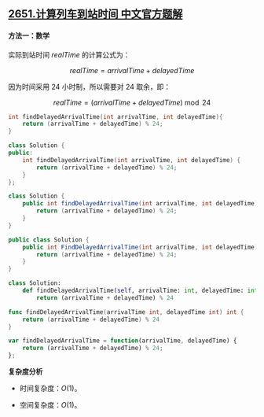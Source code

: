 ## [2651.计算列车到站时间 中文官方题解](https://leetcode.cn/problems/calculate-delayed-arrival-time/solutions/100000/ji-suan-lie-che-dao-zhan-shi-jian-by-lee-14h7)
#### 方法一：数学

实际到站时间 $\textit{realTime}$ 的计算公式为：

$$
\textit{realTime} = \textit{arrivalTime} + \textit{delayedTime}
$$

因为时间采用 $24$ 小时制，所以需要对 $24$ 取余，即：

$$
\textit{realTime} = (\textit{arrivalTime} + \textit{delayedTime}) \bmod 24
$$

```C [sol1-C]
int findDelayedArrivalTime(int arrivalTime, int delayedTime){
    return (arrivalTime + delayedTime) % 24;
}
```

```C++ [sol1-C++]
class Solution {
public:
    int findDelayedArrivalTime(int arrivalTime, int delayedTime) {
        return (arrivalTime + delayedTime) % 24;
    }
};
```

```Java [sol1-Java]
class Solution {
    public int findDelayedArrivalTime(int arrivalTime, int delayedTime) {
        return (arrivalTime + delayedTime) % 24;
    }
}
```

```C# [sol1-C#]
public class Solution {
    public int FindDelayedArrivalTime(int arrivalTime, int delayedTime) {
        return (arrivalTime + delayedTime) % 24;
    }
}
```

```Python [sol1-Python]
class Solution:
    def findDelayedArrivalTime(self, arrivalTime: int, delayedTime: int) -> int:
        return (arrivalTime + delayedTime) % 24
```

```Go [sol1-Go]
func findDelayedArrivalTime(arrivalTime int, delayedTime int) int {
    return (arrivalTime + delayedTime) % 24
}
```

```JavaScript [sol1-JavaScript]
var findDelayedArrivalTime = function(arrivalTime, delayedTime) {
    return (arrivalTime + delayedTime) % 24;
};
```

**复杂度分析**

+ 时间复杂度：$O(1)$。

+ 空间复杂度：$O(1)$。